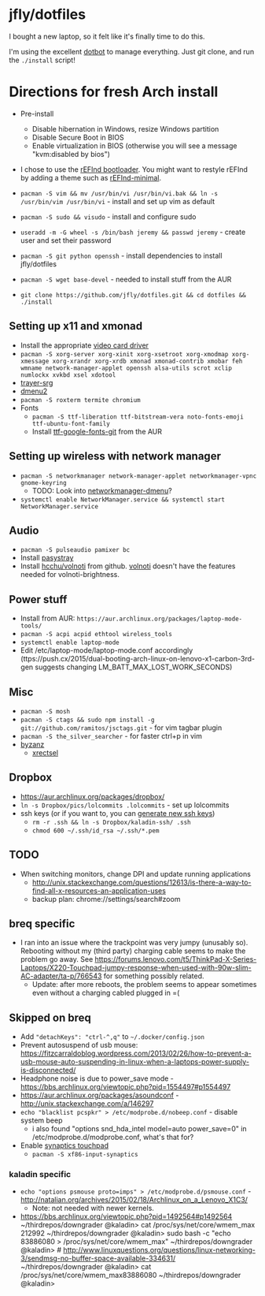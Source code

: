 jfly/dotfiles
=============

I bought a new laptop, so it felt like it's finally time to do this.

I'm using the excellent [dotbot](https://github.com/anishathalye/dotbot) to
manage everything. Just git clone, and run the `./install` script!

# Directions for fresh Arch install
- Pre-install
  - Disable hibernation in Windows, resize Windows partition
  - Disable Secure Boot in BIOS
  - Enable virtualization in BIOS (otherwise you will see a message "kvm:disabled by bios")
- I chose to use the [rEFInd bootloader](https://wiki.archlinux.org/index.php/REFInd). You might want to restyle rEFInd by adding a theme such as [rEFInd-minimal](https://github.com/EvanPurkhiser/rEFInd-minimal).

- `pacman -S vim && mv /usr/bin/vi /usr/bin/vi.bak && ln -s /usr/bin/vim /usr/bin/vi` - install and set up vim as default
- `pacman -S sudo && visudo` - install and configure sudo
- `useradd -m -G wheel -s /bin/bash jeremy && passwd jeremy` - create user and set their password
- `pacman -S git python openssh` - install dependencies to install jfly/dotfiles
- `pacman -S wget base-devel` - needed to install stuff from the AUR
- `git clone https://github.com/jfly/dotfiles.git && cd dotfiles && ./install`

## Setting up x11 and xmonad
- Install the appropriate [video card driver](https://wiki.archlinux.org/index.php/xorg#Driver_installation)
- `pacman -S xorg-server xorg-xinit xorg-xsetroot xorg-xmodmap xorg-xmessage xorg-xrandr xorg-xrdb xmonad xmonad-contrib xmobar feh wmname network-manager-applet openssh alsa-utils scrot xclip numlockx xvkbd xsel xdotool`
- [trayer-srg](https://aur.archlinux.org/packages/trayer-srg-git/)
- [dmenu2](https://aur.archlinux.org/packages/dmenu2/)
- `pacman -S roxterm termite chromium`
- Fonts
  - `pacman -S ttf-liberation ttf-bitstream-vera noto-fonts-emoji ttf-ubuntu-font-family`
  - Install [ttf-google-fonts-git](https://aur.archlinux.org/packages/ttf-google-fonts-git/) from the AUR

## Setting up wireless with network manager
- `pacman -S networkmanager network-manager-applet networkmanager-vpnc gnome-keyring`
  - TODO: Look into [networkmanager-dmenu](https://github.com/firecat53/networkmanager-dmenu)?
- `systemctl enable NetworkManager.service && systemctl start NetworkManager.service`

## Audio
- `pacman -S pulseaudio pamixer bc`
- Install [pasystray](https://aur.archlinux.org/cgit/aur.git/snapshot/pasystray.tar.gz)
- Install [hcchu/volnoti](https://github.com/hcchu/volnoti#new-options-in-this-fork) from github. [volnoti](https://aur.archlinux.org/packages/volnoti) doesn't have the features needed for volnoti-brightness.

## Power stuff
- Install from AUR: `https://aur.archlinux.org/packages/laptop-mode-tools/`
- `pacman -S acpi acpid ethtool wireless_tools`
- `systemctl enable laptop-mode`
- Edit /etc/laptop-mode/laptop-mode.conf accordingly (ttps://push.cx/2015/dual-booting-arch-linux-on-lenovo-x1-carbon-3rd-gen suggests changing LM_BATT_MAX_LOST_WORK_SECONDS)

## Misc
- `pacman -S mosh`
- `pacman -S ctags && sudo npm install -g git://github.com/ramitos/jsctags.git` - for vim tagbar plugin
- `pacman -S the_silver_searcher` - for faster ctrl+p in vim
- [byzanz](https://aur.archlinux.org/packages/byzanz/)
  - [xrectsel](https://aur.archlinux.org/packages/xrectsel/)

## Dropbox
- https://aur.archlinux.org/packages/dropbox/
- `ln -s Dropbox/pics/lolcommits .lolcommits` - set up lolcommits
- ssh keys (or if you want to, you can [generate new ssh keys](https://help.github.com/articles/generating-ssh-keys/))
  - `rm -r .ssh && ln -s Dropbox/kaladin-ssh/ .ssh`
  - `chmod 600 ~/.ssh/id_rsa ~/.ssh/*.pem`

## TODO
- When switching monitors, change DPI and update running applications
  - http://unix.stackexchange.com/questions/12613/is-there-a-way-to-find-all-x-resources-an-application-uses
  - backup plan: chrome://settings/search#zoom

## breq specific

- I ran into an issue where the trackpoint was very jumpy (unusably so). Rebooting without my (third party) charging cable seems to make the problem go away. See https://forums.lenovo.com/t5/ThinkPad-X-Series-Laptops/X220-Touchpad-jumpy-response-when-used-with-90w-slim-AC-adapter/ta-p/766543 for something possibly related.
  - Update: after more reboots, the problem seems to appear sometimes even without a charging cabled plugged in =(

## Skipped on breq
- Add `"detachKeys": "ctrl-^,q"` to `~/.docker/config.json`
- Prevent autosuspend of usb mouse: https://fitzcarraldoblog.wordpress.com/2013/02/26/how-to-prevent-a-usb-mouse-auto-suspending-in-linux-when-a-laptops-power-supply-is-disconnected/
- Headphone noise is due to power_save mode - https://bbs.archlinux.org/viewtopic.php?pid=1554497#p1554497
- https://aur.archlinux.org/packages/asoundconf - http://unix.stackexchange.com/a/146297
- `echo "blacklist pcspkr" > /etc/modprobe.d/nobeep.conf` - disable system beep
  - i also found "options snd_hda_intel model=auto power_save=0" in /etc/modprobe.d/modprobe.conf, what's that for?
- Enable [synaptics touchpad](https://wiki.archlinux.org/index.php/Touchpad_Synaptics)
    - `pacman -S xf86-input-synaptics`

### kaladin specific

- `echo "options psmouse proto=imps" > /etc/modprobe.d/psmouse.conf` - http://natalian.org/archives/2015/02/18/Archlinux_on_a_Lenovo_X1C3/
  - Note: not needed with newer kernels.
- https://bbs.archlinux.org/viewtopic.php?pid=1492564#p1492564
~/thirdrepos/downgrader @kaladin> cat /proc/sys/net/core/wmem_max
212992
~/thirdrepos/downgrader @kaladin> sudo bash -c "echo 83886080 > /proc/sys/net/core/wmem_max"
~/thirdrepos/downgrader @kaladin> # http://www.linuxquestions.org/questions/linux-networking-3/sendmsg-no-buffer-space-available-334631/
~/thirdrepos/downgrader @kaladin> cat /proc/sys/net/core/wmem_max83886080
~/thirdrepos/downgrader @kaladin>
